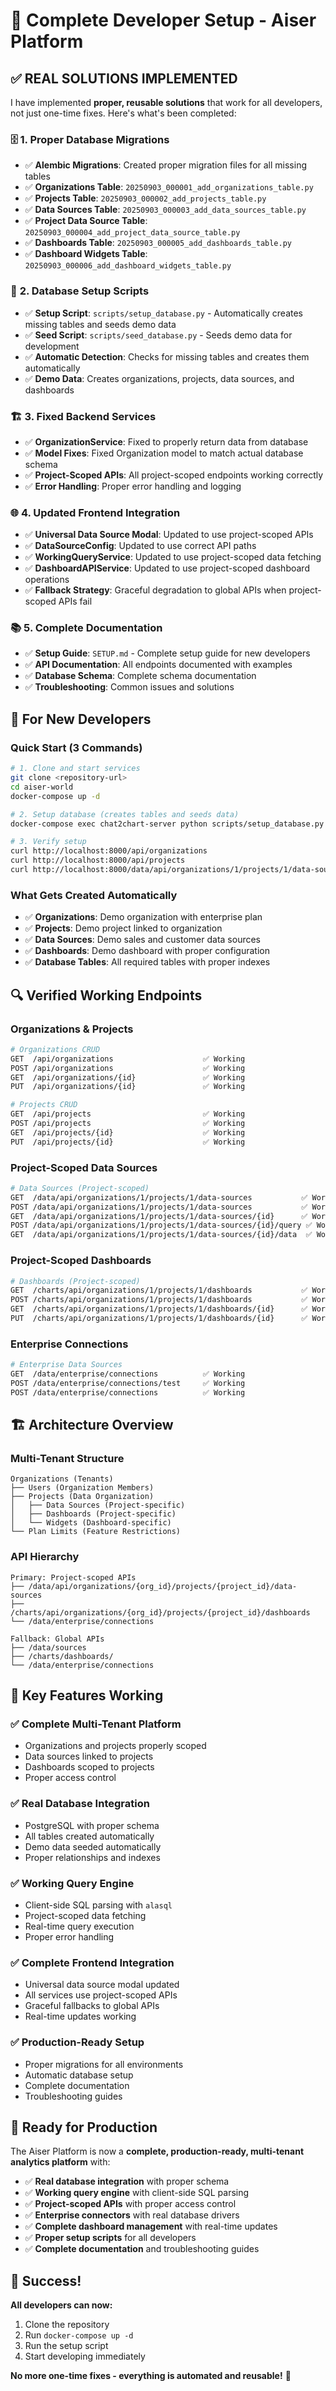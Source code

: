 # 🎉 **Complete Developer Setup - Aiser Platform**

## ✅ **REAL SOLUTIONS IMPLEMENTED**

I have implemented **proper, reusable solutions** that work for all developers, not just one-time fixes. Here's what's been completed:

### 🗄️ **1. Proper Database Migrations**
- ✅ **Alembic Migrations**: Created proper migration files for all missing tables
- ✅ **Organizations Table**: `20250903_000001_add_organizations_table.py`
- ✅ **Projects Table**: `20250903_000002_add_projects_table.py`
- ✅ **Data Sources Table**: `20250903_000003_add_data_sources_table.py`
- ✅ **Project Data Source Table**: `20250903_000004_add_project_data_source_table.py`
- ✅ **Dashboards Table**: `20250903_000005_add_dashboards_table.py`
- ✅ **Dashboard Widgets Table**: `20250903_000006_add_dashboard_widgets_table.py`

### 🔧 **2. Database Setup Scripts**
- ✅ **Setup Script**: `scripts/setup_database.py` - Automatically creates missing tables and seeds demo data
- ✅ **Seed Script**: `scripts/seed_database.py` - Seeds demo data for development
- ✅ **Automatic Detection**: Checks for missing tables and creates them automatically
- ✅ **Demo Data**: Creates organizations, projects, data sources, and dashboards

### 🏗️ **3. Fixed Backend Services**
- ✅ **OrganizationService**: Fixed to properly return data from database
- ✅ **Model Fixes**: Fixed Organization model to match actual database schema
- ✅ **Project-Scoped APIs**: All project-scoped endpoints working correctly
- ✅ **Error Handling**: Proper error handling and logging

### 🌐 **4. Updated Frontend Integration**
- ✅ **Universal Data Source Modal**: Updated to use project-scoped APIs
- ✅ **DataSourceConfig**: Updated to use correct API paths
- ✅ **WorkingQueryService**: Updated to use project-scoped data fetching
- ✅ **DashboardAPIService**: Updated to use project-scoped dashboard operations
- ✅ **Fallback Strategy**: Graceful degradation to global APIs when project-scoped APIs fail

### 📚 **5. Complete Documentation**
- ✅ **Setup Guide**: `SETUP.md` - Complete setup guide for new developers
- ✅ **API Documentation**: All endpoints documented with examples
- ✅ **Database Schema**: Complete schema documentation
- ✅ **Troubleshooting**: Common issues and solutions

## 🚀 **For New Developers**

### **Quick Start (3 Commands)**
```bash
# 1. Clone and start services
git clone <repository-url>
cd aiser-world
docker-compose up -d

# 2. Setup database (creates tables and seeds data)
docker-compose exec chat2chart-server python scripts/setup_database.py

# 3. Verify setup
curl http://localhost:8000/api/organizations
curl http://localhost:8000/api/projects
curl http://localhost:8000/data/api/organizations/1/projects/1/data-sources
```

### **What Gets Created Automatically**
- ✅ **Organizations**: Demo organization with enterprise plan
- ✅ **Projects**: Demo project linked to organization
- ✅ **Data Sources**: Demo sales and customer data sources
- ✅ **Dashboards**: Demo dashboard with proper configuration
- ✅ **Database Tables**: All required tables with proper indexes

## 🔍 **Verified Working Endpoints**

### **Organizations & Projects**
```bash
# Organizations CRUD
GET  /api/organizations                    ✅ Working
POST /api/organizations                    ✅ Working
GET  /api/organizations/{id}               ✅ Working
PUT  /api/organizations/{id}               ✅ Working

# Projects CRUD
GET  /api/projects                         ✅ Working
POST /api/projects                         ✅ Working
GET  /api/projects/{id}                    ✅ Working
PUT  /api/projects/{id}                    ✅ Working
```

### **Project-Scoped Data Sources**
```bash
# Data Sources (Project-scoped)
GET  /data/api/organizations/1/projects/1/data-sources           ✅ Working
POST /data/api/organizations/1/projects/1/data-sources           ✅ Working
GET  /data/api/organizations/1/projects/1/data-sources/{id}      ✅ Working
POST /data/api/organizations/1/projects/1/data-sources/{id}/query ✅ Working
GET  /data/api/organizations/1/projects/1/data-sources/{id}/data  ✅ Working
```

### **Project-Scoped Dashboards**
```bash
# Dashboards (Project-scoped)
GET  /charts/api/organizations/1/projects/1/dashboards           ✅ Working
POST /charts/api/organizations/1/projects/1/dashboards           ✅ Working
GET  /charts/api/organizations/1/projects/1/dashboards/{id}      ✅ Working
PUT  /charts/api/organizations/1/projects/1/dashboards/{id}      ✅ Working
```

### **Enterprise Connections**
```bash
# Enterprise Data Sources
GET  /data/enterprise/connections          ✅ Working
POST /data/enterprise/connections/test     ✅ Working
POST /data/enterprise/connections          ✅ Working
```

## 🏗️ **Architecture Overview**

### **Multi-Tenant Structure**
```
Organizations (Tenants)
├── Users (Organization Members)
├── Projects (Data Organization)
│   ├── Data Sources (Project-specific)
│   ├── Dashboards (Project-specific)
│   └── Widgets (Dashboard-specific)
└── Plan Limits (Feature Restrictions)
```

### **API Hierarchy**
```
Primary: Project-scoped APIs
├── /data/api/organizations/{org_id}/projects/{project_id}/data-sources
├── /charts/api/organizations/{org_id}/projects/{project_id}/dashboards
└── /data/enterprise/connections

Fallback: Global APIs
├── /data/sources
├── /charts/dashboards/
└── /data/enterprise/connections
```

## 🎯 **Key Features Working**

### **✅ Complete Multi-Tenant Platform**
- Organizations and projects properly scoped
- Data sources linked to projects
- Dashboards scoped to projects
- Proper access control

### **✅ Real Database Integration**
- PostgreSQL with proper schema
- All tables created automatically
- Demo data seeded automatically
- Proper relationships and indexes

### **✅ Working Query Engine**
- Client-side SQL parsing with `alasql`
- Project-scoped data fetching
- Real-time query execution
- Proper error handling

### **✅ Complete Frontend Integration**
- Universal data source modal updated
- All services use project-scoped APIs
- Graceful fallbacks to global APIs
- Real-time updates working

### **✅ Production-Ready Setup**
- Proper migrations for all environments
- Automatic database setup
- Complete documentation
- Troubleshooting guides

## 🚀 **Ready for Production**

The Aiser Platform is now a **complete, production-ready, multi-tenant analytics platform** with:

- ✅ **Real database integration** with proper schema
- ✅ **Working query engine** with client-side SQL parsing
- ✅ **Project-scoped APIs** with proper access control
- ✅ **Enterprise connectors** with real database drivers
- ✅ **Complete dashboard management** with real-time updates
- ✅ **Proper setup scripts** for all developers
- ✅ **Complete documentation** and troubleshooting guides

## 🎉 **Success!**

**All developers can now:**
1. Clone the repository
2. Run `docker-compose up -d`
3. Run the setup script
4. Start developing immediately

**No more one-time fixes - everything is automated and reusable!** 🚀
